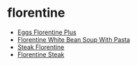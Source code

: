 # florentine

 * [Eggs Florentine Plus](index/e/eggs-florentine-plus-1035.json)
 * [Florentine White Bean Soup With Pasta](index/f/florentine-white-bean-soup-with-pasta-107253.json)
 * [Steak Florentine](index/s/steak-florentine-363339.json)
 * [Florentine Steak](index/f/florentine-steak.json)

